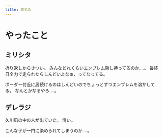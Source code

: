 ```yaml
---
title: 疲れた
---
```


# やったこと

## ミリシタ

折り返しからきつい。
みんなどれくらいエンブレム隠し持ってるのか‥‥。
最終日全力で走られたらしんどいよなぁ、ってなってる。

ボーダー付近に居続けるのはしんどいのでちょっとずつエンブレムを溶かしてる。
なんとかなるやろ‥‥。

## デレラジ

久川凪の中の人が出ていた。
清い。

こんな子が一門に染められてしまうのか‥‥。
